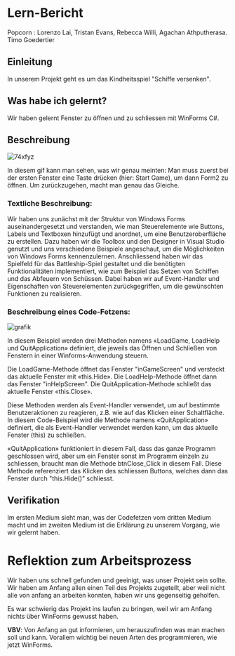 # Lern-Bericht
Popcorn : Lorenzo Lai, Tristan Evans, Rebecca Willi, Agachan Athputherasa. Timo Goedertier

## Einleitung

In unserem Projekt geht es um das Kindheitsspiel "Schiffe versenken".

## Was habe ich gelernt?

Wir haben gelernt Fenster zu öffnen und zu schliessen mit WinForms C#.

## Beschreibung

![74xfyz](https://user-images.githubusercontent.com/110893594/208612968-297f7ffd-c2ed-46eb-9b91-96547cecfeb4.gif)

In diesem gif kann man sehen, was wir genau meinten: Man muss zuerst bei der ersten Fenster eine Taste drücken (hier: Start Game), um dann Form2 zu öffnen. Um zurückzugehen, macht man genau das Gleiche.

### Textliche Beschreibung:

Wir haben uns zunächst mit der Struktur von Windows Forms auseinandergesetzt und verstanden, wie man Steuerelemente wie Buttons, Labels und Textboxen hinzufügt und anordnet, um eine Benutzeroberfläche zu erstellen. Dazu haben wir die Toolbox und den Designer in Visual Studio genutzt und uns verschiedene Beispiele angeschaut, um die Möglichkeiten von Windows Forms kennenzulernen. Anschliessend haben wir das Spielfeld für das Battleship-Spiel gestaltet und die benötigten Funktionalitäten implementiert, wie zum Beispiel das Setzen von Schiffen und das Abfeuern von Schüssen. Dabei haben wir auf Event-Handler und Eigenschaften von Steuerelementen zurückgegriffen, um die gewünschten Funktionen zu realisieren.



### Beschreibung eines Code-Fetzens:

![grafik](https://user-images.githubusercontent.com/110893008/208622002-47bb82d0-3bde-4e8b-b85b-99a61bca5ff3.png)

In diesem Beispiel werden drei Methoden namens «LoadGame, LoadHelp und QuitApplication» definiert, die jeweils das Öffnen und Schließen von Fenstern in einer Winforms-Anwendung steuern.

Die LoadGame-Methode öffnet das Fenster "inGameScreen" und versteckt das aktuelle Fenster mit «this.Hide». Die LoadHelp-Methode öffnet dann das Fenster "inHelpScreen". Die QuitApplication-Methode schließt das aktuelle Fenster «this.Close».

Diese Methoden werden als Event-Handler verwendet, um auf bestimmte Benutzeraktionen zu reagieren, z.B. wie auf das Klicken einer Schaltfläche. In diesem Code-Beispiel wird die Methode namens «QuitApplication» definiert, die als Event-Handler verwendet werden kann, um das aktuelle Fenster (this) zu schließen.

«QuitApplication» funktioniert in diesem Fall, dass das ganze Programm geschlossen wird, aber um ein Fenster sonst im Programm einzeln zu schliessen, braucht man die Methode btnClose_Click in diesem Fall. Diese Methode referenziert das Klicken des schliessen Buttons, welches dann das Fenster durch "this.Hide()" schliesst.


## Verifikation

Im ersten Medium sieht man, was der Codefetzen vom dritten Medium macht und im zweiten Medium ist die Erklärung zu unserem Vorgang, wie wir gelernt haben.

# Reflektion zum Arbeitsprozess

Wir haben uns schnell gefunden und geeinigt, was unser Projekt sein sollte. Wir haben am Anfang allen einen Teil des Projekts zugeteilt, aber weil nicht alle von anfang an arbeiten konnten, haben wir uns gegenseitig geholfen.

Es war schwierig das Projekt ins laufen zu bringen, weil wir am Anfang nichts über WinForms gewusst haben.

**VBV**: Von Anfang an gut informieren, um herauszufinden was man machen soll und kann. Vorallem wichtig bei neuen Arten des programmieren, wie jetzt WinForms.
